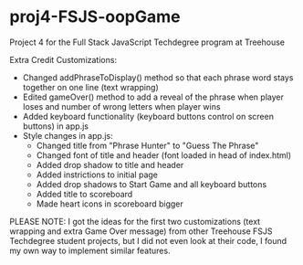 # proj4-FSJS-oopGame
 Project 4 for the Full Stack JavaScript Techdegree program at Treehouse

Extra Credit Customizations:
 - Changed addPhraseToDisplay() method so that each phrase word stays together on one line (text wrapping)
 - Edited gameOver() method to add a reveal of the phrase when player loses and number of wrong letters when player wins
 - Added keyboard functionality (keyboard buttons control on screen buttons) in app.js
 - Style changes in app.js:
     - Changed title from "Phrase Hunter" to "Guess The Phrase"
     - Changed font of title and header (font loaded in head of index.html)
     - Added drop shadow to title and header
     - Added instrictions to initial page
     - Added drop shadows to Start Game and all keyboard buttons
     - Added title to scoreboard
     - Made heart icons in scoreboard bigger

PLEASE NOTE: I got the ideas for the first two customizations (text wrapping and extra Game Over message) from other Treehouse FSJS Techdegree student projects, but I did not even look at their code, I found my own way to implement similar features.